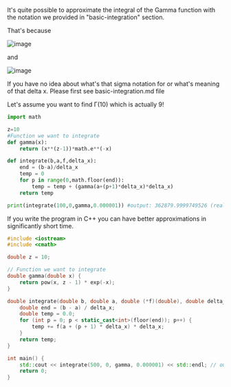 It's quite possible to approximate the integral of the Gamma function with the notation we provided in "basic-integration" section.

That's because

![image](https://github.com/user-attachments/assets/7d2790f7-b841-4d9e-8ac9-f239e3c3bc82)

and

![image](https://github.com/user-attachments/assets/58d47c04-b077-474f-8a9b-2d8e2f6986a0)

If you have no idea about what's that sigma notation for or what's meaning of that delta x. Please first see basic-integration.md file 

Let's assume you want to find Γ(10) which is actually 9!
```python
import math

z=10
#Function we want to integrate
def gamma(x):
	return (x**(z-1))*math.e**(-x)

def integrate(b,a,f,delta_x):
	end = (b-a)/delta_x
	temp = 0
	for p in range(0,math.floor(end)):
		temp = temp + (gamma(a+(p+1)*delta_x)*delta_x)
	return temp

print(integrate(100,0,gamma,0.000001)) #output: 362879.9999749526 (real value: 362880)
```
If you write the program in C++ you can have better approximations in significantly short time.

```cpp
#include <iostream>
#include <cmath>

double z = 10;

// Function we want to integrate
double gamma(double x) {
    return pow(x, z - 1) * exp(-x);
}

double integrate(double b, double a, double (*f)(double), double delta_x) {
    double end = (b - a) / delta_x;
    double temp = 0.0;
    for (int p = 0; p < static_cast<int>(floor(end)); p++) {
        temp += f(a + (p + 1) * delta_x) * delta_x;
    }
    return temp;
}

int main() {
    std::cout << integrate(500, 0, gamma, 0.000001) << std::endl; // output: 3.6288e+05 (same as real value)
    return 0;
}
```
